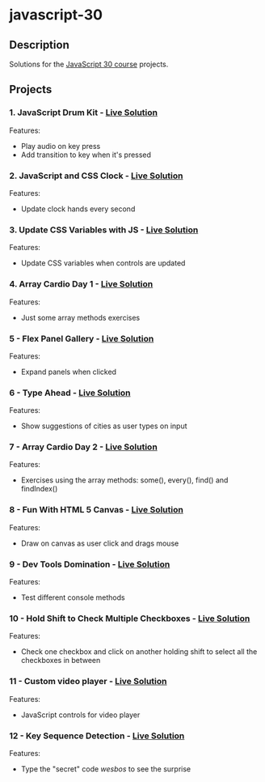 # javascript-30

## Description

Solutions for the [JavaScript 30 course](https://javascript30.com/) projects.

## Projects

### 1. JavaScript Drum Kit - [Live Solution](https://thiago-hds.github.io/javascript-30/01%20-%20JavaScript%20Drum%20Kit/)

Features:

-   Play audio on key press
-   Add transition to key when it's pressed

### 2. JavaScript and CSS Clock - [Live Solution](https://thiago-hds.github.io/javascript-30/02%20-%20JS%20and%20CSS%20Clock/)

Features:

-   Update clock hands every second

### 3. Update CSS Variables with JS - [Live Solution](https://thiago-hds.github.io/javascript-30/03%20-%20CSS%20Variables/)

Features:

-   Update CSS variables when controls are updated

### 4. Array Cardio Day 1 - [Live Solution](https://thiago-hds.github.io/javascript-30/04%20-%20Array%20Cardio%20Day%201/)

Features:

-   Just some array methods exercises

### 5 - Flex Panel Gallery - [Live Solution](https://thiago-hds.github.io/javascript-30/05%20-%20Flex%20Panel%20Gallery/)

Features:

-   Expand panels when clicked

### 6 - Type Ahead - [Live Solution](https://thiago-hds.github.io/javascript-30/06%20-%20Type%20Ahead/)

Features:

-   Show suggestions of cities as user types on input

### 7 - Array Cardio Day 2 - [Live Solution](https://thiago-hds.github.io/javascript-30/06%20-%20Type%20Ahead/)

Features:

-   Exercises using the array methods: some(), every(), find() and findIndex()

### 8 - Fun With HTML 5 Canvas - [Live Solution](https://thiago-hds.github.io/javascript-30/08%20-%20Fun%20with%20HTML5%20Canvas/)

Features:

-   Draw on canvas as user click and drags mouse

### 9 - Dev Tools Domination - [Live Solution](https://thiago-hds.github.io/javascript-30/09%20-%20Dev%20Tools%20Domination/)

Features:

-   Test different console methods

### 10 - Hold Shift to Check Multiple Checkboxes - [Live Solution](https://thiago-hds.github.io/javascript-30/10%20-%20Hold%20Shift%20and%20Check%20Checkboxes/)

Features:

-   Check one checkbox and click on another holding shift to select all the checkboxes in between

### 11 - Custom video player - [Live Solution](https://thiago-hds.github.io/javascript-30/11%20-%20Custom%20Video%20Player/)

Features:

-   JavaScript controls for video player

### 12 - Key Sequence Detection - [Live Solution](https://thiago-hds.github.io/javascript-30/12%20-%20Key%20Sequence%20Detection/)

Features:

-   Type the "secret" code _wesbos_ to see the surprise
